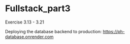 # Fullstack_part3
Exercise 3.13 - 3.21

Deploying the database backend to production:
https://ph-database.onrender.com

